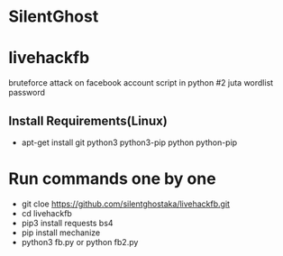 # SilentGhost
# livehackfb
bruteforce attack on facebook account script in python
#2 juta wordlist password

## Install Requirements(Linux)
* apt-get install git python3 python3-pip python python-pip

# Run commands one by one
* git cloe https://github.com/silentghostaka/livehackfb.git
* cd livehackfb
* pip3 install requests bs4
* pip install mechanize
* python3 fb.py or python fb2.py
